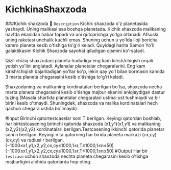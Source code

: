 # KichkinaShaxzoda

###Kichik shaxzoda 🚀
`Description`
Kichik shaxzoda o'z planetasida yashaydi. Uning malikasi esa boshqa planetada. Kichik shaxzoda malikaning havfda ekanidan habar topadi va uni qutqarishga yo'lga otlanadi. Afsuski uning raketasi unchalik kuchli emas. Shuning uchun u yo'lda iloji boricha kamro planeta kesib o'tishiga to'g'ri keladi. Quyidagi harita Samon Yo'li galaktikasini Kichik Shaxzoda sayohat qiladigan qismini ko'rsatadi.

Qizil chiziq shaxzodani planeta hududiga eng kam kirish/chiqish orqali yetish yo'lini anglatadi. Aylanalar planetalar chegaralarini. Eng kam kirish/chiqish bajariladigan yo'llar ko'p, lekin qay yo'l bilan bormasin kamida 3 marta planeta chegarasini kesib o'tishiga to'g'ri keladi.

Shaxzodaning va malikaning kordinatalari berilgan bo'lsa, shaxzoda necha marta planeta chegarasini kesib o'tishga majbur ekanini aniqlaydigan dastur tuzing (Masala shartida planetalar chegaralari ustma-ust tushmaydi va bir birini kesib o'tmaydi. Shuningdek, shaxzoda va malika kordinatalari hech qachon chegara ustida bo'lmaydi).


#Input
Birinchi qatortestcaselar soni T berilgan. 
Keyingi qatordan boshlab, har birtestcasening birinchi qatorida shaxzoda 
(x1,y1)(x1,y1) va malikaning (x2,y2)(x2,y2) kordinatalari berilgan.Testcasening ikkinchi qatorida planetar soni n berilgan. 
Keyingi n ta qatorning har birida planeta markazi (cx,cy)(cx,cy) va radiusi r berilgan. (−1000≤x1,y1,x2,y2,cx,cy≤1000,1≤r,T≤1000,1≤n≤50)(−1000≤x1,y1,x2,y2,cx,cy≤1000,1≤r,T≤1000,1≤n≤50)
#Output
Har bir `testcase` uchun shaxzoda nechta planeta chegarasini kesib o'tishga majburligini alohida qatorlarda hop eting.


